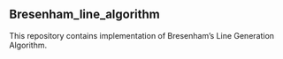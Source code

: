 ## Bresenham_line_algorithm
This repository contains implementation of Bresenham’s Line Generation Algorithm. 
